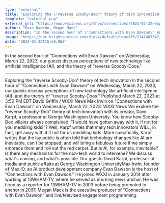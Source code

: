 ```yaml
---
type: "external"
title: "Exploring the \"reverse Scooby-Doo\" theory of tech innovation"
template: "external.pug"
external_url: "https://www.wxxinews.org/show/connections/2023-03-22/exploring-the-reverse-scooby-doo-theory-of-tech-innovation"
author: "Evan Dawson, Megan Mack"
description: "In the second hour of \"Connections with Evan Dawson\" on Wednesday, March 22, 2023, our guests discuss perceptions of new technology like artificial intelligence (AI), and the theory of \"reverse Scooby-Doos.\""
image: "https://npr.brightspotcdn.com/dims4/default/bcae8f5/2147483647/strip/true/crop/800x420+0+90/resize/1200x630!/quality/90/?url=http%3A%2F%2Fnpr-brightspot.s3.amazonaws.com%2Fe7%2F29%2Fa23d2f6242bda06b7021a92f0573%2F9f162b7f-0bf2-4bd7-a1a6-96c02ce0bb40.jpg"
date: "2023-03-22T15:50:06Z"
---
```


In the second hour of "Connections with Evan Dawson" on Wednesday, March 22, 2023, our guests discuss perceptions of new technology like artificial intelligence (AI), and the theory of "reverse Scooby-Doos."

---

Exploring the "reverse Scooby-Doo" theory of tech innovation
In the second hour of "Connections with Evan Dawson" on Wednesday, March 22, 2023, our guests discuss perceptions of new technology like artificial intelligence (AI), and the theory of "reverse Scooby-Doos."
Published March 22, 2023 at 3:50 PM EDT
David Griffin
/
WXXI News Max Irwin on "Connections with Evan Dawson" on Wednesday, March 22, 2023.
WXXI News
We explore the "reverse Scooby-Doo" theory of tech innovation with its creator, Dave Karpf, a professor at George Washington University. You know how Scooby-Doo villains always complained, "I would have gotten away with it, if not for you meddling kids!"? Well, Karpf writes that many tech innovators WILL, in fact, get away with it if not for us meddling kids. More specifically, Karpf writes that the lay public is often told that technology changes like AI are inevitable, can't be stopped, and will bring a fabulous future if we simply embrace them and roll out the red carpet. But is AI, for example, inevitable? Is there any mechanism for the non-tech world to intervene? We discuss what's coming, and what's possible. Our guests:David Karpf, professor of media and public affairs at George Washington UniversityMax Irwin, founder of Max.IO, an AI product development company
Evan Dawson is the host of "Connections with Evan Dawson." He joined WXXI in January 2014 after working at 13WHAM-TV, where he served as morning news anchor. He was hired as a reporter for 13WHAM-TV in 2003 before being promoted to anchor in 2007.
Megan Mack is the executive producer of "Connections with Evan Dawson" and live/televised engagement programming.
